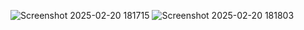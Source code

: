 ![Screenshot 2025-02-20 181715](https://github.com/user-attachments/assets/9d4a704c-df7e-44c4-9c38-5361a7753299)
![Screenshot 2025-02-20 181803](https://github.com/user-attachments/assets/4fe865f1-855c-4770-820d-644485fd7c31)

